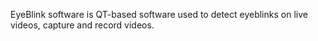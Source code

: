 EyeBlink software is QT-based software used to detect eyeblinks on live videos, capture and record videos.
